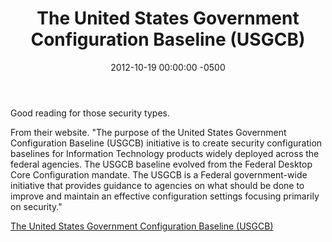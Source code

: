 ﻿---
title:  The United States Government Configuration Baseline (USGCB)
date:   2012-10-19 00:00:00 -0500
categories: IT
---

Good reading for those security types.

From their website. "The purpose of the United States Government Configuration Baseline (USGCB) initiative is to create security configuration baselines for Information Technology products widely deployed across the federal agencies. The USGCB baseline evolved from the Federal Desktop Core Configuration mandate. The USGCB is a Federal government-wide initiative that provides guidance to agencies on what should be done to improve and maintain an effective configuration settings focusing primarily on security."

[The United States Government Configuration Baseline (USGCB)]("http://usgcb.nist.gov/")
